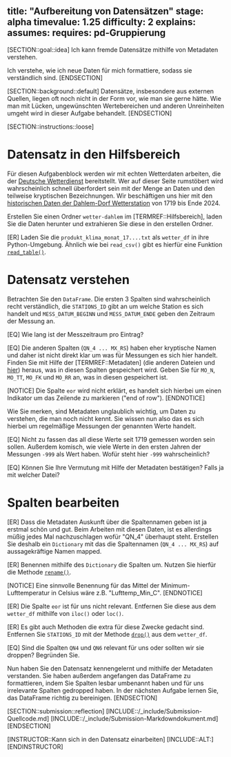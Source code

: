 title: "Aufbereitung von Datensätzen"
stage: alpha
timevalue: 1.25
difficulty: 2
explains:
assumes:
requires: pd-Gruppierung
---

[SECTION::goal::idea]
Ich kann fremde Datensätze mithilfe von Metadaten verstehen.

Ich verstehe, wie ich neue Daten für mich formattiere, sodass sie verständlich sind.
[ENDSECTION]


[SECTION::background::default]
Datensätze, insbesondere aus externen Quellen, liegen oft noch nicht in der Form vor,
wie man sie gerne hätte. Wie man mit Lücken, ungewünschten Wertebereichen und anderen Unreinheiten
umgeht wird in dieser Aufgabe behandelt.
[ENDSECTION]


[SECTION::instructions::loose]
# Datensatz in den Hilfsbereich

Für diesen Aufgabenblock werden wir mit echten Wetterdaten arbeiten, die der 
[Deutsche Wetterdienst](https://opendata.dwd.de/climate_environment/CDC) 
bereitstellt.
Wer auf dieser Seite rumstöbert wird wahrscheinlich schnell überfordert sein mit der Menge an
Daten und den teilweise kryptischen Bezeichnungen.
Wir beschäftigen uns hier mit den
[historischen Daten der Dahlem-Dorf Wetterstation](https://opendata.dwd.de/climate_environment/CDC/observations_germany/climate/monthly/kl/historical/monatswerte_KL_00400_18890101_20241231_hist.zip)
von 1719 bis Ende 2024.

Erstellen Sie einen Ordner `wetter-dahlem` im [TERMREF::Hilfsbereich],
laden Sie die Daten herunter und extrahieren Sie diese in den erstellen Ordner.

[ER] Laden Sie die `produkt_klima_monat_17....txt` als `wetter_df` in ihre Python-Umgebung.
Ähnlich wie bei `read_csv()` gibt es hierfür eine Funktion
[`read_table()`](https://pandas.pydata.org/docs/reference/api/pandas.read_table.html#pandas.read_table).

# Datensatz verstehen

Betrachten Sie den `DataFrame`.
Die ersten 3 Spalten sind wahrscheinlich recht verständlich, 
die `STATIONS_ID` gibt an um welche Station es sich handelt und
`MESS_DATUM_BEGINN` und `MESS_DATUM_ENDE`  geben den Zeitraum der Messung an.

[EQ] Wie lang ist der Messzeitraum pro Eintrag?

[EQ] Die anderen Spalten (`QN_4 ... MX_RS`) haben eher kryptische Namen und daher ist nicht direkt
klar um was für Messungen es sich hier handelt.
Finden Sie mit Hilfe der [TERMREF::Metadaten] (die anderen Dateien und 
[hier](https://opendata.dwd.de/climate_environment/CDC/observations_germany/climate/monthly/kl/BESCHREIBUNG_obsgermany-climate-monthly-kl_de.pdf)) 
heraus, was in diesen Spalten gespeichert wird.
Geben Sie für `MO_N`, `MO_TT`, `MO_FK` und `MO_RR` an, was in diesen gespeichert ist.

[NOTICE]
Die Spalte `eor` wird nicht erklärt, es handelt sich hierbei um einen Indikator um das Zeilende
zu markieren ("end of row").
[ENDNOTICE]

Wie Sie merken, sind Metadaten unglaublich wichtig, um Daten zu verstehen, die man noch nicht kennt.
Sie wissen nun also das es sich hierbei um regelmäßige Messungen der genannten Werte handelt.

[EQ] Nicht zu fassen das all diese Werte seit 1719 gemessen worden sein sollen. 
Außerdem komisch, wie viele Werte in den ersten Jahren der Messungen `-999` als Wert haben.
Wofür steht hier `-999` wahrscheinlich?

[EQ] Können Sie Ihre Vermutung mit Hilfe der Metadaten bestätigen? Falls ja mit welcher Datei?

# Spalten bearbeiten

[ER] Dass die Metadaten Auskunft über die Spaltennamen geben ist ja erstmal schön und gut.
Beim Arbeiten mit diesen Daten, ist es allerdings müßig jedes Mal nachzuschlagen wofür "QN_4"
überhaupt steht. 
Erstellen Sie deshalb ein `Dictionary` mit das die Spaltennamen  (`QN_4 ... MX_RS`) 
auf aussagekräftige Namen mapped.

[ER] Benennen mithilfe des `Dictionary` die Spalten um.
Nutzen Sie hierfür die Methode
[`rename()`](https://pandas.pydata.org/docs/reference/api/pandas.DataFrame.rename.html#pandas.DataFrame.rename).

[NOTICE]
Eine sinnvolle Benennung für das Mittel der Minimum-Lufttemperatur in Celsius wäre z.B. "Lufttemp_Min_C".
[ENDNOTICE]

[ER] Die Spalte `eor` ist für uns nicht relevant. 
Entfernen Sie diese aus dem `wetter_df` mithilfe von `iloc()` oder `loc()`.

[ER] Es gibt auch Methoden die extra für diese Zwecke gedacht sind.
Entfernen Sie `STATIONS_ID` mit der Methode 
[`drop()`](https://pandas.pydata.org/docs/reference/api/pandas.DataFrame.drop.html#pandas.DataFrame.drop)
aus dem `wetter_df`.

[EQ] Sind die Spalten `QN4` und `QN6` relevant für uns oder sollten wir sie droppen?
Begründen Sie.

Nun haben Sie den Datensatz kennengelernt und mithilfe der Metadaten verstanden.
Sie haben außerdem angefangen das DataFrame zu formattieren, indem Sie Spalten lesbar umbenannt
haben und für uns irrelevante Spalten gedropped haben.
In der nächsten Aufgabe lernen Sie, das DataFrame richtig zu bereinigen.
[ENDSECTION]


[SECTION::submission::reflection]
[INCLUDE::/_include/Submission-Quellcode.md]
[INCLUDE::/_include/Submission-Markdowndokument.md]
[ENDSECTION]

[INSTRUCTOR::Kann sich in den Datensatz einarbeiten]
[INCLUDE::ALT:]
[ENDINSTRUCTOR]
